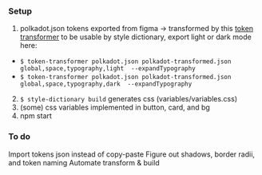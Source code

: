 ### Setup
1. polkadot.json tokens exported from figma -> transformed by this [token transformer](https://github.com/six7/figma-tokens/tree/main/token-transformer) to be usable by style dictionary, export light or dark mode here: 
- `$ token-transformer polkadot.json polkadot-transformed.json global,space,typography,light  --expandTypography`
- `$ token-transformer polkadot.json polkadot-transformed.json global,space,typography,dark  --expandTypography`
2. `$ style-dictionary build` generates css (variables/variables.css)
3. (some) css variables implemented in button, card, and bg
4. npm start

### To do
Import tokens json instead of copy-paste
Figure out shadows, border radii, and token naming
Automate transform & build
